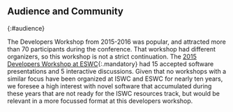 ## Audience and Community
{:#audience}

<!-- Who and how many people are likely to attend? Demonstrate that there is an existing community interested in the topic, e.g., by providing references for recent papers related to the core topic of the workshop and/or a discussion of why the workshop would attract submissions. -->

The Developers Workshop from 2015-2016 was popular, and attracted more than 70 participants during the conference.
That workshop had different organizers, so this workshop is not a strict continuation.
The [2015 Developers Workshop at ESWC](https://eswc2015.semdev.org/){:.mandatory} had 15 accepted software presentations and 5 interactive discussions.
Given that no workshops with a similar focus have been organized at ISWC and ESWC for nearly ten years,
we foresee a high interest with novel software that accumulated during these years that are not ready for the ISWC resources track,
but would be relevant in a more focussed format at this developers workshop.

